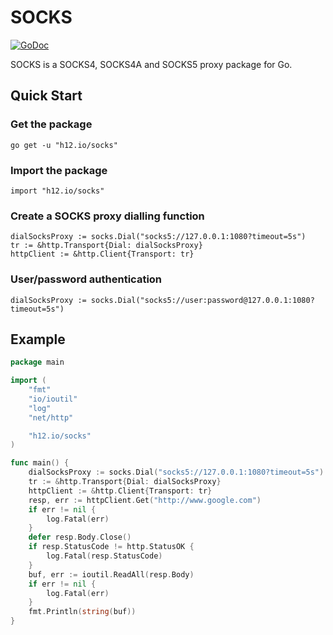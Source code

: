 SOCKS
=====

[![GoDoc](https://godoc.org/h12.io/socks?status.svg)](https://godoc.org/h12.io/socks)

SOCKS is a SOCKS4, SOCKS4A and SOCKS5 proxy package for Go.

## Quick Start
### Get the package

    go get -u "h12.io/socks"

### Import the package

    import "h12.io/socks"

### Create a SOCKS proxy dialling function

    dialSocksProxy := socks.Dial("socks5://127.0.0.1:1080?timeout=5s")
    tr := &http.Transport{Dial: dialSocksProxy}
    httpClient := &http.Client{Transport: tr}

### User/password authentication

    dialSocksProxy := socks.Dial("socks5://user:password@127.0.0.1:1080?timeout=5s")

## Example

```go
package main

import (
	"fmt"
	"io/ioutil"
	"log"
	"net/http"

	"h12.io/socks"
)

func main() {
	dialSocksProxy := socks.Dial("socks5://127.0.0.1:1080?timeout=5s")
	tr := &http.Transport{Dial: dialSocksProxy}
	httpClient := &http.Client{Transport: tr}
	resp, err := httpClient.Get("http://www.google.com")
	if err != nil {
		log.Fatal(err)
	}
	defer resp.Body.Close()
	if resp.StatusCode != http.StatusOK {
		log.Fatal(resp.StatusCode)
	}
	buf, err := ioutil.ReadAll(resp.Body)
	if err != nil {
		log.Fatal(err)
	}
	fmt.Println(string(buf))
}
```
